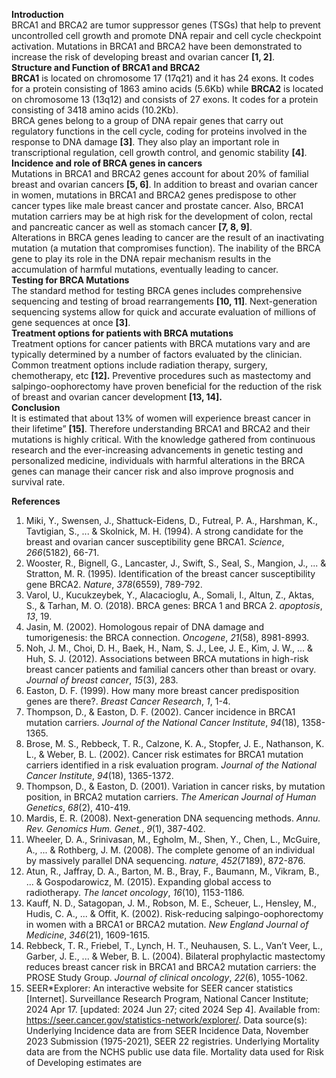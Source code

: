 **Introduction**  
BRCA1 and BRCA2 are tumor suppressor genes (TSGs) that help to prevent uncontrolled cell growth and promote DNA repair and cell cycle checkpoint activation. Mutations in BRCA1 and BRCA2 have been demonstrated to increase the risk of developing breast and ovarian cancer **\[1, 2\]**.  
**Structure and Function of BRCA1 and BRCA2**  
**BRCA1** is located on chromosome 17 (17q21)  and it has 24 exons. It codes for a protein consisting of 1863 amino acids (5.6Kb) while **BRCA2** is located on chromosome 13 (13q12) and consists of 27 exons. It codes for a protein consisting of 3418 amino acids (10.2Kb).  
BRCA genes belong to a group of DNA repair genes that carry out regulatory functions in the cell cycle, coding for proteins involved in the response to DNA damage **\[3\]**. They also play an important role in transcriptional regulation, cell growth control, and genomic stability **\[4\]**.  
**Incidence and role of BRCA genes in cancers**  
Mutations in BRCA1 and BRCA2 genes account for about 20% of familial breast and ovarian cancers **\[5, 6\]**. In addition to breast and ovarian cancer in women, mutations in BRCA1 and BRCA2 genes predispose to other cancer types like male breast cancer and prostate cancer. Also,  BRCA1 mutation carriers may be at high risk for the development of colon, rectal and pancreatic cancer as well as stomach cancer **\[7, 8, 9\]**.  
Alterations in BRCA genes leading to cancer are the result of an inactivating mutation (a mutation that compromises function). The inability of the BRCA gene to play its role in the DNA repair mechanism results in the accumulation of harmful mutations, eventually leading to cancer.  
**Testing for BRCA Mutations**   
The standard method for testing BRCA genes includes comprehensive sequencing and testing of broad rearrangements **\[10, 11\]**. Next-generation sequencing systems allow for quick and accurate evaluation of millions of gene sequences at once  **\[3\]**.  
**Treatment options for patients with BRCA mutations**  
Treatment options for cancer patients with BRCA mutations vary and are typically determined by a number of factors evaluated by the clinician. Common treatment options include radiation therapy, surgery, chemotherapy, etc **\[12\].** Preventive procedures such as mastectomy and salpingo-oophorectomy have proven beneficial for the reduction of the risk of breast and ovarian cancer development **\[13, 14\].**  
**Conclusion**  
It is estimated that about 13% of women will experience breast cancer in their lifetime” **\[15\]**. Therefore understanding BRCA1 and BRCA2 and their mutations is highly critical. With the knowledge gathered from continuous research and the ever-increasing advancements in genetic testing and personalized medicine, individuals with harmful alterations in the BRCA genes can manage their cancer risk and also improve prognosis and survival rate.

**References**

1. Miki, Y., Swensen, J., Shattuck-Eidens, D., Futreal, P. A., Harshman, K., Tavtigian, S., ... & Skolnick, M. H. (1994). A strong candidate for the breast and ovarian cancer susceptibility gene BRCA1. *Science*, *266*(5182), 66-71.  
2. Wooster, R., Bignell, G., Lancaster, J., Swift, S., Seal, S., Mangion, J., ... & Stratton, M. R. (1995). Identification of the breast cancer susceptibility gene BRCA2. *Nature*, *378*(6559), 789-792.  
3. Varol, U., Kucukzeybek, Y., Alacacioglu, A., Somali, I., Altun, Z., Aktas, S., & Tarhan, M. O. (2018). BRCA genes: BRCA 1 and BRCA 2\. *apoptosis*, *13*, 19\.  
4. Jasin, M. (2002). Homologous repair of DNA damage and tumorigenesis: the BRCA connection. *Oncogene*, *21*(58), 8981-8993.  
5. Noh, J. M., Choi, D. H., Baek, H., Nam, S. J., Lee, J. E., Kim, J. W., ... & Huh, S. J. (2012). Associations between BRCA mutations in high-risk breast cancer patients and familial cancers other than breast or ovary. *Journal of breast cancer*, *15*(3), 283\.  
6. Easton, D. F. (1999). How many more breast cancer predisposition genes are there?. *Breast Cancer Research*, *1*, 1-4.  
7. Thompson, D., & Easton, D. F. (2002). Cancer incidence in BRCA1 mutation carriers. *Journal of the National Cancer Institute*, *94*(18), 1358-1365.  
8. Brose, M. S., Rebbeck, T. R., Calzone, K. A., Stopfer, J. E., Nathanson, K. L., & Weber, B. L. (2002). Cancer risk estimates for BRCA1 mutation carriers identified in a risk evaluation program. *Journal of the National Cancer Institute*, *94*(18), 1365-1372.  
9. Thompson, D., & Easton, D. (2001). Variation in cancer risks, by mutation position, in BRCA2 mutation carriers. *The American Journal of Human Genetics*, *68*(2), 410-419.  
10. Mardis, E. R. (2008). Next-generation DNA sequencing methods. *Annu. Rev. Genomics Hum. Genet.*, *9*(1), 387-402.  
11. Wheeler, D. A., Srinivasan, M., Egholm, M., Shen, Y., Chen, L., McGuire, A., ... & Rothberg, J. M. (2008). The complete genome of an individual by massively parallel DNA sequencing. *nature*, *452*(7189), 872-876.  
12. Atun, R., Jaffray, D. A., Barton, M. B., Bray, F., Baumann, M., Vikram, B., ... & Gospodarowicz, M. (2015). Expanding global access to radiotherapy. *The lancet oncology*, *16*(10), 1153-1186.  
13. Kauff, N. D., Satagopan, J. M., Robson, M. E., Scheuer, L., Hensley, M., Hudis, C. A., ... & Offit, K. (2002). Risk-reducing salpingo-oophorectomy in women with a BRCA1 or BRCA2 mutation. *New England Journal of Medicine*, *346*(21), 1609-1615.  
14. Rebbeck, T. R., Friebel, T., Lynch, H. T., Neuhausen, S. L., Van’t Veer, L., Garber, J. E., ... & Weber, B. L. (2004). Bilateral prophylactic mastectomy reduces breast cancer risk in BRCA1 and BRCA2 mutation carriers: the PROSE Study Group. *Journal of clinical oncology*, *22*(6), 1055-1062.  
15. SEER\*Explorer: An interactive website for SEER cancer statistics \[Internet\]. Surveillance Research Program, National Cancer Institute; 2024 Apr 17\. \[updated: 2024 Jun 27; cited 2024 Sep 4\]. Available from: https://seer.cancer.gov/statistics-network/explorer/. Data source(s): Underlying Incidence data are from SEER Incidence Data, November 2023 Submission (1975-2021), SEER 22 registries. Underlying Mortality data are from the NCHS public use data file. Mortality data used for Risk of Developing estimates are 